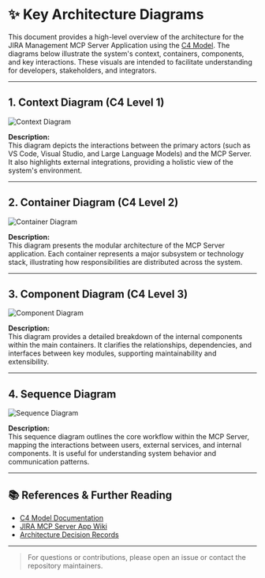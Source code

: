 # ✨ Key Architecture Diagrams

This document provides a high-level overview of the architecture for the JIRA Management MCP Server Application using the [C4 Model](https://c4model.com/). The diagrams below illustrate the system's context, containers, components, and key interactions. These visuals are intended to facilitate understanding for developers, stakeholders, and integrators.

---

## 1. Context Diagram (C4 Level 1)

![Context Diagram](https://github.com/user-attachments/assets/35b8a53f-fde6-470f-93b8-72a3f1e944c8)

**Description:**  
This diagram depicts the interactions between the primary actors (such as VS Code, Visual Studio, and Large Language Models) and the MCP Server. It also highlights external integrations, providing a holistic view of the system's environment.

---

## 2. Container Diagram (C4 Level 2)

![Container Diagram](https://github.com/user-attachments/assets/6564143f-0c0b-4b8d-ba80-8df794ca9413)

**Description:**  
This diagram presents the modular architecture of the MCP Server application. Each container represents a major subsystem or technology stack, illustrating how responsibilities are distributed across the system.

---

## 3. Component Diagram (C4 Level 3)

![Component Diagram](https://github.com/user-attachments/assets/64b7584c-d47a-45ab-83fc-01d8c8f62ea0)

**Description:**  
This diagram provides a detailed breakdown of the internal components within the main containers. It clarifies the relationships, dependencies, and interfaces between key modules, supporting maintainability and extensibility.

---

## 4. Sequence Diagram

![Sequence Diagram](https://github.com/user-attachments/assets/a45c6461-99e5-4bbf-8b45-e35a115b73ef)

**Description:**  
This sequence diagram outlines the core workflow within the MCP Server, mapping the interactions between users, external services, and internal components. It is useful for understanding system behavior and communication patterns.

---

## 📚 References & Further Reading

- [C4 Model Documentation](https://c4model.com/)
- [JIRA MCP Server App Wiki](link-to-your-wiki-if-any)
- [Architecture Decision Records](link-to-your-adr-if-any)

---

> For questions or contributions, please open an issue or contact the repository maintainers.
